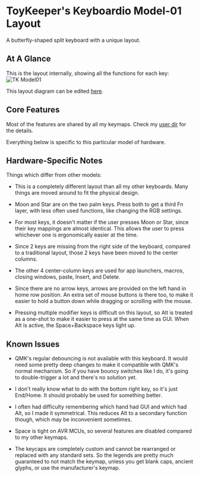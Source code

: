 ToyKeeper's Keyboardio Model-01 Layout
======================================

A butterfly-shaped split keyboard with a unique layout.


## At A Glance

This is the layout internally, showing all the functions for each key:
![TK Model01](https://i.imgur.com/n7XcXgW.png)

This layout diagram can be edited
[here](http://www.keyboard-layout-editor.com/#/gists/0b83353e391f27c7c19f82da0aecc56b).


## Core Features

Most of the features are shared by all my keymaps.  Check my
[user dir](../../../../../users/toykeeper)
for the details.

Everything below is specific to this particular model of hardware.


## Hardware-Specific Notes

Things which differ from other models:

  * This is a completely different layout than all my other keyboards.  Many
    things are moved around to fit the physical design.

  * Moon and Star are on the two palm keys.  Press both to get a third Fn
    layer, with less often used functions, like changing the RGB settings.

  * For most keys, it doesn't matter if the user presses Moon or Star, since
    their key mappings are almost identical.  This allows the user to press
    whichever one is ergonomically easier at the time.

  * Since 2 keys are missing from the right side of the keyboard, compared to a
    traditional layout, those 2 keys have been moved to the center columns.

  * The other 4 center-column keys are used for app launchers, macros, closing
    windows, paste, Insert, and Delete.

  * Since there are no arrow keys, arrows are provided on the left hand in home
    row position.  An extra set of mouse buttons is there too, to make it
    easier to hold a button down while dragging or scrolling with the mouse.

  * Pressing multiple modifier keys is difficult on this layout, so Alt is
    treated as a one-shot to make it easier to press at the same time as GUI.
    When Alt is active, the Space+Backspace keys light up.


## Known Issues

  * QMK's regular debouncing is not available with this keyboard.  It would
    need some pretty deep changes to make it compatible with QMK's normal
    mechanism.  So if you have bouncy switches like I do, it's going to
    double-trigger a lot and there's no solution yet.

  * I don't really know what to do with the bottom right key, so it's just
    End/Home.  It should probably be used for something better.

  * I often had difficulty remembering which hand had GUI and which had Alt, so
    I made it symmetrical.  This reduces Alt to a secondary function though,
    which may be inconvenient sometimes.

  * Space is tight on AVR MCUs, so several features are disabled compared to my
    other keymaps.

  * The keycaps are completely custom and cannot be rearranged or replaced with
    any standard sets.  So the legends are pretty much guaranteed to not match
    the keymap, unless you get blank caps, ancient glyphs, or use the
    manufacturer's keymap.

